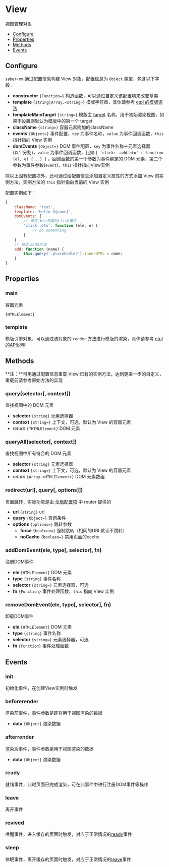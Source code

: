 View
===

视图管理对象

* [Configure](#configure)
* [Properties](#properties)
* [Methods](#methods)
* [Events](#events)

## Configure

`saber-mm` 通过配置信息构建 View 对象，配置信息为 `Object` 类型，包含以下字段：

* **constructor** `{Function=}` 构造函数，可以通过自定义该配置项来改变基类
* **template** `{string|Array.<string>}` 模版字符串，具体请参考 [etpl 的模版语法](https://github.com/ecomfe/etpl/blob/master/doc/syntax.md)
* **templateMainTarget** `{string=}` 模版主 [target](https://github.com/ecomfe/etpl/blob/master/doc/syntax.md#target) 名称，用于初始渲染视图，如果不设置则默认为模版中的第一个 target
* **className** `{string=}` 容器元素附加的className
* **events** `{Object=}` 事件配置，`key` 为事件名称，`value` 为事件回调函数，`this` 指针指向 View 实例
* **domEvents** `{Object=}` DOM 事件配置，`key` 为事件名称＋元素选择器(以':'分割)，`value` 为事件回调函数，比如 `{ 'click: .add-btn' : function (el, e) {...} }` 。回调函数的第一个参数为事件绑定的 DOM 元素，第二个参数为事件参数(`event`)，`this` 指针指向View实例

除以上固有配置项外，还可通过给配置信息添加自定义属性的方式添加 View 的实例方法，实例方法的 `this` 指针指向当前的 View 实例

配置实例如下：

```js
{
    className: 'test',
    template: 'hello ${name}',
    domEvents: {
        // 绑定.btn元素的click事件
        'click:.btn': function (ele, e) {
            // do something
        }
    }
    // 自定义add方法
    add: function (name) {
        this.query('.placehodler').innerHTML = name;
    }
}
```

## Properties

### main

容器元素

`{HTMLElement}`

### template

模版引擎对象，可以通过该对象的 `render` 方法进行模版的渲染，具体请参考 [etpl 的API说明](https://github.com/ecomfe/etpl/blob/master/doc/api.md)

## Methods

**注：**可用通过配置信息重载 View 已有的实例方法，达到更进一步的自定义，重载前请参考原始方法的实现

### query(selector[, context])

查找视图中的 DOM 元素

* **selector** `{string}` 元素选择器
* **context** `{string=}` 上下文，可选，默认为 View 的容器元素
* _return_ `{?HTMLElement}` DOM 元素

### queryAll(selector[, context])

查找视图中所有符合的 DOM 元素

* **selector** `{string}` 元素选择器
* **context** `{string=}` 上下文，可选，默认为 View 的容器元素
* _return_ `{Array.<HTMLElement>}` DOM 元素数组

### redirect(url[, query[, options]])

页面跳转，实际功能是由 [全局配置项](../README.md#configoptions) 中 router 提供的

* **url** `{string}` url
* **query** `{Object=}` 查询条件
* **options** `{options=}` 跳转参数
    * **force** `{boolean=}` 强制跳转（相同的URL默认不跳转）
    * **noCache** `{boolean=}` 禁用页面的cache

### addDomEvent(ele, type[, selector], fn)

注册DOM事件

* **ele** `{HTMLElement}` DOM 元素
* **type** `{string}` 事件名称
* **selector** `{string=}` 元素选择器，可选
* **fn** `{Function}` 事件处理函数，`this` 指向 View 实例

### removeDomEvent(ele, type[, selector], fn)

卸载DOM事件

* **ele** `{HTMLElement}` DOM 元素
* **type** `{string}` 事件名称
* **selector** `{string=}` 元素选择器，可选
* **fn** `{Function}` 事件处理函数

## Events

### init

初始化事件，在创建View实例时触发

### beforerender

渲染前事件，事件参数是即将用于视图渲染的数据

* **data** `{Object}` 渲染数据

### afterrender

渲染后事件，事件参数是用于视图渲染的数据

* **data** `{Object}` 渲染数据

### ready

就绪事件，此时页面已完成渲染，可在此事件中进行注册DOM事件等操作

### leave

离开事件

### revived

唤醒事件，进入缓存的页面时触发，对应于正常情况的[ready](#ready)事件

### sleep 

休眠事件，离开缓存的页面时触发，对应于正常情况的[leave](#leave)事件
